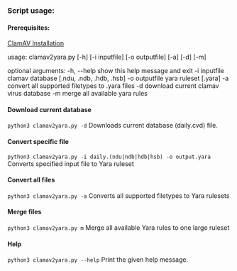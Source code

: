 ### Script usage:

#### Prerequisites:

[ClamAV Installation](https://www.clamav.net/documents/installing-clamav)

usage: clamav2yara.py [-h] [-i inputfile] [-o outputfile] [-a] [-d] [-m] 

optional arguments: 
  -h, --help   show this help message and exit 
  -i inputfile  clamav database [.ndu, .ndb, .hdb, .hsb] 
  -o outputfile  yara ruleset [.yara] 
  -a       convert all supported filetypes to .yara files 
  -d       download current clamav virus database 
  -m       merge all available yara rules

#### Download current database

`python3 clamav2yara.py -d`
Downloads current database (daily.cvd) file.

#### Convert specific file

`python3 clamav2yara.py -i daily.(ndu|ndb|hdb|hsb) -o output.yara`
Converts specified input file to Yara ruleset

#### Convert all files

`python3 clamav2yara.py -a`
Converts all supported filetypes to Yara rulesets

#### Merge files

`python3 clamav2yara.py m`
Merge all available Yara rules to one large ruleset

#### Help

`python3 clamav2yara.py --help`
Print the given help message.
